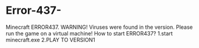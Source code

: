 # Error-437-
Minecraft ERROR437. WARNING! Viruses were found in the version. Please run the game on a virtual machine!
How to start ERROR437?
1.start minecraft.exe
2.PLAY TO VERSION1
